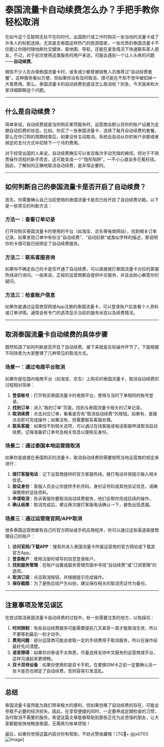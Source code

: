 # 泰国流量卡自动续费怎么办？手把手教你轻松取消

在如今这个互联网无处不在的时代，出国旅行或工作时购买一张当地的流量卡成了许多人的标配选择。尤其是去泰国这样热门的旅游国家，一张优质的泰国流量卡不仅能让你随时随地刷社交媒体、查地图、导航，还能在紧急情况下快速联系家人朋友。不过，对于初次使用这类服务的用户来说，可能会遇到一个让人头疼的问题——**自动续费**。

相信不少人在办理泰国流量卡时，或多或少都曾被销售人员推荐过“自动续费套餐”。这种服务看似方便，但如果你没有及时取消，很可能在不知不觉中被扣掉一大笔费用。那么，泰国流量卡的自动续费到底该怎么取消呢？别急，今天就来和大家详细聊聊这个问题。

---

## 什么是自动续费？

简单来说，自动续费就是当你购买某项服务时，运营商会默认将你的账户设置为定期自动扣费的状态。比如，你买了一张泰国流量卡，选择了每月自动续费的套餐，那么在你订购的周期结束后，如果没有主动取消，系统会自动从你的账户余额或者绑定的支付方式中扣除下一个月的费用。

对于经常出国的人来说，自动续费确实可以省去每次手动充值的麻烦。但对于不熟悉操作流程的新手而言，这可能变成一个“隐形陷阱”，一不小心就会多花冤枉钱。因此，了解如何正确地取消自动续费，是非常必要的。

---

## 如何判断自己的泰国流量卡是否开启了自动续费？

首先，你需要确认自己当前使用的泰国流量卡是否已经开启了自动续费功能。以下是一些常见的判断方法：

### 方法一：查看订单记录
打开你购买泰国流量卡时使用的平台（如淘宝、京东等电商网站），找到相关订单记录。如果发现订单中有标注“自动续费”、“自动扣款”或类似字样的描述，那说明你的卡很可能已经绑定了自动续费服务。

### 方法二：联系客服咨询
如果你不确定自己的卡是否开通了自动续费，可以直接拨打泰国流量卡对应的客服热线进行询问。一般来说，正规的运营商都会提供中文服务，并且会耐心解答你的疑问。

### 方法三：检查账户信息
如果你是通过运营商官网或App注册的泰国流量卡，可以登录账户后查看个人资料或订单详情。通常会有专门的选项显示当前的服务状态以及续费情况。

---

## 取消泰国流量卡自动续费的具体步骤

既然知道了如何判断是否开启了自动续费，接下来就是实际操作环节了。下面根据不同场景为大家整理了几种常见的取消方式。

### 场景一：通过电商平台取消
如果你是在国内电商平台（如淘宝、京东）上购买的泰国流量卡，取消自动续费的过程相对简单：

1. **登录账号**：打开购买泰国流量卡的电商平台，使用与当时下单相同的账号登录。
2. **找到订单**：进入“我的订单”页面，找到与泰国流量卡相关的订单记录。
3. **取消续费**：点击对应订单，看看是否有“取消自动续费”的按钮。如果有，直接点击即可完成操作；如果没有，则需要联系客服处理。
4. **联系客服**：如果找不到相关选项，可以通过在线客服或电话客服申请取消自动续费。记得准备好订单号及相关信息以便核实身份。

### 场景二：通过泰国本地运营商取消
如果你是直接在泰国购买的流量卡，取消自动续费则需要按照当地运营商的规定来进行：

1. **拨打客服电话**：记下运营商提供的官方客服热线，拨打电话并按提示输入相关信息。
2. **验证身份**：客服人员会让你提供手机号码、身份证号码或其他验证信息，请确保携带好这些资料。
3. **申请取消**：告诉客服你要取消自动续费服务，他们会帮你完成后续的操作。
4. **确认结果**：取消完成后，建议再次拨打客服电话确认一下，避免出现遗漏。

### 场景三：通过运营商官网/APP取消
很多泰国运营商都有自己的官方网站或手机应用程序，你可以通过这些渠道直接管理自己的账户：

1. **访问官网/下载APP**：搜索并进入泰国流量卡所属运营商的官方网站或下载其官方App。
2. **登录账户**：使用注册时填写的信息登录账户。
3. **找到服务管理**：在账户设置或服务管理页面中寻找“自动续费”或“订阅管理”的选项。
4. **取消订阅**：点击取消按钮，并根据提示完成操作。
5. **保存截图**：为了避免后续产生纠纷，建议保存相关的取消凭证作为备份。

---

## 注意事项及常见误区

在尝试取消泰国流量卡自动续费的过程中，有一些需要注意的地方，以免踩坑：

1. **时间限制**：有些自动续费服务可能需要提前几天甚至一周才能取消生效，所以不要等到最后一刻才动手。
2. **费用问题**：部分运营商可能会收取一定的手续费用于取消服务，所以在操作前最好先问清楚。
3. **语言障碍**：如果你对泰语不太熟悉，尽量选择支持中文服务的运营商或平台，这样沟通起来更顺畅。
4. **双卡双待设备**：如果你使用的是双卡手机，在更换SIM卡之前一定要确认另一张卡是否也绑定了自动续费，否则容易引发混乱。

---

## 总结

泰国流量卡虽然能为我们带来极大的便利，但如果忽略了自动续费的存在，可能会导致不必要的经济损失。因此，在享受便捷的同时，一定要养成定期检查的习惯，及时取消不需要的服务。希望这篇文章能够帮助到那些正在为此苦恼的朋友，让大家都能愉快地畅游泰国，无需再为账单烦恼！

最后，如果你觉得这篇内容对你有帮助，不妨点赞收藏哦！[TG💪+ @jx0703 ![Image](https://github.com/user-attachments/assets/dbca1d08-cadb-493c-b0ec-ad6f7a83f270)]